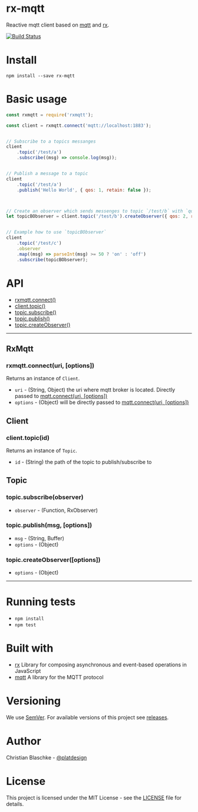 # rx-mqtt

Reactive mqtt client based on [mqtt](https://www.npmjs.com/package/mqtt) and [rx](https://www.npmjs.com/package/rx).

[![Build Status](https://travis-ci.org/platdesign/rx-mqtt.svg?branch=master)](https://travis-ci.org/platdesign/rx-mqtt)

# Install

`npm install --save rx-mqtt`

# Basic usage

```javascript
const rxmqtt = require('rxmqtt');

const client = rxmqtt.connect('mqtt://localhost:1883');


// Subscribe to a topics messanges
client
	.topic('/test/a')
	.subscribe((msg) => console.log(msg));


// Publish a message to a topic
client
	.topic('/test/a')
	.publish('Hello World', { qos: 1, retain: false });



// Create an observer which sends messenges to topic `/test/b` with `qos:2` and `retain:true` if `onNext(msg)` is invoked.
let topicBObserver = client.topic('/test/b').createObserver({ qos: 2, retain: true });


// Example how to use `topicBObserver`
client
	.topic('/test/c')
	.observer
	.map((msg) => parseInt(msg) >= 50 ? 'on' : 'off')
	.subscribe(topicBObserver);

```


# API

- [rxmqtt.connect()](#rxmqttconnecturi-options)
- [client.topic()](#clienttopicid)
- [topic.subscribe()](#topicsubscribeobserver)
- [topic.publish()](#topicpublishmsg-options)
- [topic.createObserver()](#topiccreateobserveroptions)

-----

## RxMqtt

### rxmqtt.connect(uri, [options])

Returns an instance of `Client`.

- `uri` - (String, Object) the uri where mqtt broker is located. Directly passed to [mqtt.connect(uri, [options])](https://www.npmjs.com/package/mqtt#connect)
- `options` - (Object) will be directly passed to [mqtt.connect(uri, [options])](https://www.npmjs.com/package/mqtt#connect)


## Client

### client.topic(id)

Returns an instance of `Topic`.

- `id` - (String) the path of the topic to publish/subscribe to


## Topic

### topic.subscribe(observer)

- `observer` - (Function, RxObserver)


### topic.publish(msg, [options])

- `msg` - (String, Buffer)
- `options` - (Object)

### topic.createObserver([options])

- `options` - (Object)

----

# Running tests

- `npm install`
- `npm test`



# Built with

- [rx](https://www.npmjs.com/package/rx) Library for composing asynchronous and event-based operations in JavaScript
- [mqtt](https://www.npmjs.com/package/mqtt) A library for the MQTT protocol


# Versioning

We use [SemVer](http://semver.org/). For available versions of this project see [releases](https://github.com/platdesign/rx-mqtt/releases).

# Author

Christian Blaschke - [@platdesign](https://twitter.com/platdesign)


# License

This project is licensed under the MIT License - see the [LICENSE](./LICENSE) file for details.



